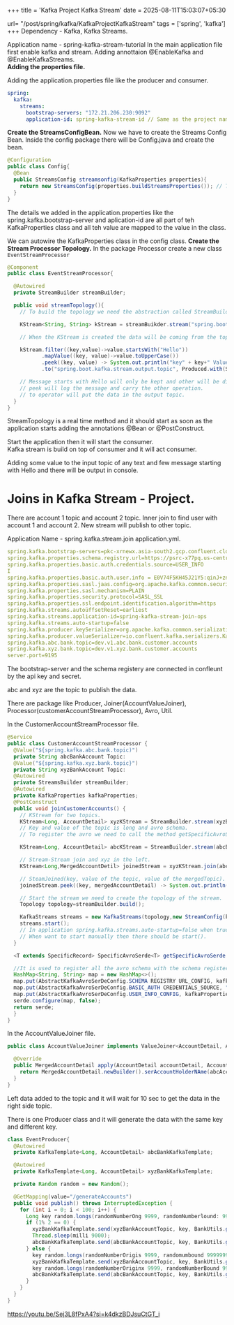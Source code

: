 +++
title = 'Kafka Project Kafka Stream'
date = 2025-08-11T15:03:07+05:30

url= "/post/spring/kafka/KafkaProjectKafkaStream"
tags = ['spring', 'kafka']
+++
Dependency - Kafka, Kafka Streams.

Application name - spring-kafka-stream-tutorial
In the main application file first enable kafka and stream. Adding annottaion @EnableKafka and @EnableKafkaStreams.  
__Adding the properties file.__

Adding the application.properties file like the producer and consumer.
```yml
spring:
  kafka:
    streams:
      bootstrap-servers: "172.21.206.230:9092"
      application-id: spring-kafka-stream-id // Same as the project name. These are the mandatory poperties.
```
__Create the StreamsConfigBean.__
Now we have to create the Streams Config Bean.
Inside the config package there will be Config.java and create the bean.
```java
@Configuration
public class Config{
  @Bean
  public StreamsConfig streamsonfig(KafkaProperties properties){
    return new StreamsConfig(properties.buildStreamsProperties()); // The streamsConfig need the properties related to the Kafka Streams.
  }
}
```
The details we added in the application.properties like the spring.kafka.bootstrap-server and aplication-id are all part of teh KafkaProperties class and all teh value are mapped to the value in the class. 

We can autowire the KafkaProperties class in the config class.
__Create the Stream Processor Topology.__
In the package Processor create a new class `EventStreamProcessor`
```java
@Component
public class EventStreamProcessor{

  @Autowired
  private StreamBuilder streamBuilder;

  public void streamTopology(){
    // To build the topology we need the abstraction called StreamBuilder. StreamBuilder object by default created when there is stream property in the application.yml file.

    KStream<String, String> kStream = streamBuikder.stream("spring.boot.kafka.stream.input.topic", Consumed.with(Serdes.String(), Serdes.String())); // Input topic then the key and the value serializer.

    // When the KStream is created the data will be coming from the topic.

    kStream.filter((key,value)->value.startsWith("Hello"))
           .mapValue((key, value)->value.toUpperCase())
           .peek((key, value) -> System.out.println("key" + key+" Value = "+value))
           .to("spring.boot.kafka.stream.output.topic", Produced.with(Serdes.String(), Serdes.String()));

    // Message starts with Hello will only be kept and other will be discarded and on the selected object will be mapped and transformed to uppercase.
    // peek will log the message and carry the other operation.
    // to operator will put the data in the output topic.
  }
}
```

StreamTopology is a real time method and it should start as soon as the application starts adding the annotations @Bean or @PostConstruct.

Start the application then it will start the consumer.  
Kafka stream is build on top of consumer and it will act consumer.

Adding some value to the input topic of any text and few message starting with Hello and there will be output in console.
# Joins in Kafka Stream - Project.

There are account 1 topic and account 2 topic. Inner join to find user with account 1 and account 2. New stream will publish to other topic.  

Application Name - spring.kafka.stream.join
application.yml.
```yml
spring.kafka.bootstrap-servers=pkc-xrnewx.asia-south2.gcp.confluent.cloud:9892
spring.kafka.properties.schema.registry.url=https://psrc-x77pq.us-centrall.gcp.confluent.cloud
spring.kafka.properties.basic.auth.credentials.source=USER_INFO
I
spring.kafka.properties.basic.auth.user.info = E0V74F5KH45J21Y5:qinJ+znfpQA9mjl1lBxPXJ0U9qeMonGMw9NOWAMq3ALYhY8w4k2uhcZvRrnIgXg
spring.kafka.properties.sasl.jaas.config=org.apache.kafka.common.security.plain. PlainloginModule required username="JUK37QLRBVAMXXEB
spring.kafka.properties.sasl.mechanism=PLAIN
spring.kafka.properties.security.protocol=SASL_SSL
spring.kafka.properties.ssl.endpoint.identification.algorithm=https
spring.kafka.streams.autoüffsetReset=earliest
spring.kafka.streams.application-id=spring-kafka-stream-join-ops
spring.kafka.streams.auto-startup=false
spring.kafka.producer.keySerializer=org.apache.kafka.common.serialization.LongSerializer
spring.kafka.producer.valueSerializer=io.confluent.kafka.serializers.KafkaAvroSerializer
spring.kafka.abc.bank.topic=dev.v1.abc.bank.customer.accounts
spring.kafka.xyz.bank.topic=dev.v1.xyz.bank.customer.accounts
server.port=9195
```
The bootstrap-server and the schema registery are connected in confleunt by the api key and secret.

abc and xyz are the topic to publish the data.

There are package like Producer, Joiner(AccountValueJoiner), Processor(customerAccountStreamProcessor), Avro, Util.

In the CustomerAccountStreamProcessor file.
```java
@Service
public class CustomerAccountStreamProcessor {
  @Value("${spring.kafka.abc.bank.topic)")
  private String abcBankAccount Topic:
  @Value("${spring.kafka.xyz.bank.topic}")
  private String xyzBankAccount Topic:
  @Autowired
  private StreamsBuilder streamBuilder;
  @Autowired
  private KafkaProperties kafkaProperties;
  @PostConstruct
  public void joinCustomerAccounts() {
    // KStream for two topics.
    KStream<Long, AccountDetail> xyzKStream = StreamBuilder.stream(xyzBankAccountTopic,Consumed.with(Serdes.Long(),this.getSpecificAvroSerde(new SpecificAvroSerde<>())));
    // Key and value of the topic is long and avro schema.
    // To register the avro we need to call the method getSpecificAvroSerde and passing parameter to register new schema.

    KStream<Long, AccountDetail> abcKStream = StreamBuilder.stream(abcBankAccountTopic,Consumed.with(Serdes.Long(),this.getSpecificAvroSerde(new SpecificAvroSerde<>())));

    // Stream-Stream join and xyz in the left.
    KStream<Long,MergedAccountDetil> joinedStream = xyzKStream.join(abcKStream, new AccountValueJoiner(),JoinWindows.of(Duration.ofSeconds(10)), StreamJoined.with(Serdes.Long(), this.getSpecificAvroSerde(new SpecificAvroSerde<>()), this.getSpecificAvroSerde(new SpecificAvroSerde<>())));

    // SteamJoined(key, value of the topic, value of the mergedTopic).
    joinedStream.peek((key, mergedAccountDetail) -> System.out.println("Key = " + key + " Value = " + mergedAccountDetail.toString()));

    // Start the stream we need to create the topology of the stream.
    Topology topology=streamBuilder.build();

    KafkaStreams streams = new KafkaStreams(topology,new StreamConfig(kafkaProperties.buildStreamsProperties())); // parameter topology and streamsconfig.
    streams.start();
    // In application spring.kafka.streams.auto-startup=false when true then stream will start when the application will start.
    // When want to start manually then there should be start().
  }

  <T extends SpecificRecord> SpecificAvroSerde<T> getSpecificAvroSerde (SpecificAvroSerde<T> serde) {

  //It is used to register all the avro schema with the schema registery.
  HashMap<String, String> map = new HashMap<>();
  map.put(AbstractKafkaAvroSerDeConfig.SCHEMA REGISTRY URL_CONFIG, kafkaProperties.getProperties().get("schema.registry.url"));
  map.put(AbstractKafkaAvroSerDeConfig.BASIC_AUTH CREDENTIALS_SOURCE, "USER_INFO");
  map.put(AbstractKafkaAvroSerDeConfig.USER_INFO_CONFIG, kafkaProperties.getProperties().get("basic.auth.user.info"));
  serde.configure(map, false);
  return serde;
  }
}
```

In the AccountValueJoiner file.
```java
public class AccountValueJoiner implements ValueJoiner<AccountDetail, AccountDetail, MergedAccountDetail>{

  @Override
  public MergedAccountDetail apply(AccountDetail accountDetail, AccountDetail accountDetail2){
    return MergedAccountDetail.newBuilder().serAccountHolderNAme(abcAccount.getAccountHolderName()).build();
  }
}
```

Left data added to the topic and it will wait for 10 sec to get the data in the right side topic.

There is one Producer class and it will generate the data with the same key and different key.
```java
class EventProducer{
  @Autowired
  private KafkaTemplate<Long, AccountDetail> abcBankKafkaTemplate;

  @Autowired
  private KafkaTemplate<Long, AccountDetail> xyzBankKafkaTemplate;

  private Random random = new Random();

  @GetMapping(value="/generateAccounts")
  public void publish() throws InterruptedException {
    for (int i = 0; i < 100; i++) {
      Long key random.longs(randomNumberOng 9999, randomNumberlound: 99999999).findAny().getAsLong();
      if (1% 2 == 0) {
        xyzBankKafkaTemplate.send(xyzBankAccountTopic, key, BankUtils.generateXyzBankAccount(key, 1));
        Thread.sleep(milli 9000);
        abcBankKafkaTemplate.send(abcBankAccountTopic, key, BankUtils.generateAbcBankAccount(key, 1));
      } else {
        key random.longs(randomNumberOrigis 9999, randomumbound 99999999).findAny().getAsLong();
        xyzBankKafkaTemplate.send(xyzBankAccountTopic, key, BankUtils.generateXyzBankAccount (key, 1));
        key random.longs(randomNumberOriginx 9999, randomNumberBound 99999999).findAny().getAsLong();
        abcBankKafkaTemplate.send(abcBankAccountTopic, key, BankUtils.generateAbcBankAccount(key, 1));
      }
    }
  }
}
```
  

https://youtu.be/Sej3L8fPxA4?si=k4dkzBDJsuCtGT_i
